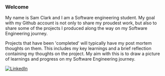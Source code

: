 ### Welcome

My name is Sam Clark and I am a Software engineering student. My goal with my Github account is not only to share my proudest work, but also to share some of the projects I produced along the way on my Software Engineering journey.

Projects that have been 'completed' will typically have my post mortem thoughts on them. This includes my key learnings and a brief reflection containing my thoughts on the project. My aim with this is to draw a picture of learnings and progress on my Software Engineering journey.


[![LinkedIn](https://github.com/Sam-j-Clark/Sam-j-Clark/assets/83252922/3f8232ca-57ed-4d4d-8b08-182b2f8d25b9)](https://www.linkedin.com/in/sam-clark-295158205/)
